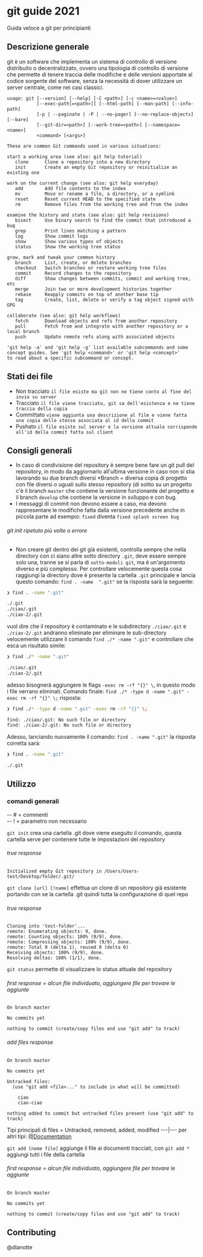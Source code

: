 # git guide 2021 

Guida veloce a git per principianti

## Descrizione generale

git è un software che implementa un sistema di controllo di versione distribuito o decentralizzato, ovvero una tipologia di controllo di versione che permette di tenere traccia delle modifiche e delle versioni apportate al codice sorgente del software, senza la necessità di dover utilizzare un server centrale, come nei casi classici.

```git
usage: git [--version] [--help] [-C <path>] [-c <name>=<value>]
           [--exec-path[=<path>]] [--html-path] [--man-path] [--info-path]
           [-p | --paginate | -P | --no-pager] [--no-replace-objects] [--bare]
           [--git-dir=<path>] [--work-tree=<path>] [--namespace=<name>]
           <command> [<args>]

These are common Git commands used in various situations:

start a working area (see also: git help tutorial)
   clone      Clone a repository into a new directory
   init       Create an empty Git repository or reinitialize an existing one

work on the current change (see also: git help everyday)
   add        Add file contents to the index
   mv         Move or rename a file, a directory, or a symlink
   reset      Reset current HEAD to the specified state
   rm         Remove files from the working tree and from the index

examine the history and state (see also: git help revisions)
   bisect     Use binary search to find the commit that introduced a bug
   grep       Print lines matching a pattern
   log        Show commit logs
   show       Show various types of objects
   status     Show the working tree status

grow, mark and tweak your common history
   branch     List, create, or delete branches
   checkout   Switch branches or restore working tree files
   commit     Record changes to the repository
   diff       Show changes between commits, commit and working tree, etc
   merge      Join two or more development histories together
   rebase     Reapply commits on top of another base tip
   tag        Create, list, delete or verify a tag object signed with GPG

collaborate (see also: git help workflows)
   fetch      Download objects and refs from another repository
   pull       Fetch from and integrate with another repository or a local branch
   push       Update remote refs along with associated objects

'git help -a' and 'git help -g' list available subcommands and some
concept guides. See 'git help <command>' or 'git help <concept>'
to read about a specific subcommand or concept.
```
## Stati dei file
- Non tracciato `il file esiste ma git non ne tiene conto al fine del invio su server`
- Tracciato `il file viene tracciato, git sa dell'esistenza e ne tiene traccia della copia`
- Committato `viene aggiunta una descrizione al file e viene fatta una copia dello stesso associata al id della commit`
- Pushato `il file esiste sul server e la versione attuale corrisponde all'id della commit fatta sul client`
## Consigli generali 
- In caso di condivisione del repository è sempre bene fare un git pull del repository, in modo da aggiornarlo all'ultima versione in caso non si stia lavorando su due branch diversi
*Branch = diversa copia di progetto con file diversi o uguali sullo stesso repository (di solito su un progetto c'è il branch `master` che contiene la versione funzionante del progetto e il branch `develop` che contiene la versione in sviluppo e con bug.
- I messaggi di commit non devono essere a caso, ma devono rappresentare le modifiche fatta dalla versione precedente anche in piccola parte ad esempio: `fixed` diventa `fixed splash screen bug` 
###### git init ripetuto più volte o errore
- Non creare git dentro dei git già esistenti, controlla sempre che nella directory con ci siano altre sotto directory `.git`, deve essere sempre solo una, tranne se si parla di `sotto-moduli git`, ma è un'argomento diverso e più complesso. Per controllare velocemente questa cosa raggiungi la directory dove è presente la cartella `.git` principale e lancia questo comando: `find . -name 
".git"` se la risposta sarà la seguente: 
```bash
❯ find . -name ".git"

./.git
./ciao/.git
./ciao-2/.git
```
vuol dire che il repository è contaminato e le subdirectory `./ciao/.git` e `./ciao-2/.git` andranno eliminate per eliminare le sub-directory velocemente utilizzare il comando `find ./* -name ".git"` e controllare che esca un risultato simile: 
```bash 
❯ find ./* -name ".git"

./ciao/.git
./ciao-2/.git
```
adesso bisognerà aggiungere le flags `-exec rm -rf "{}" \`, in questo modo i file verrano eliminati. Comando finale: `find ./* -type d -name ".git" -exec rm -rf "{}" \;` risposta: 
```bash 
❯ find ./* -type d -name ".git" -exec rm -rf "{}" \;

find: ./ciao/.git: No such file or directory
find: ./ciao-2/.git: No such file or directory
```
Adesso, lanciando nuovamente il comando: `find . -name ".git"` la risposta corretta sarà: 
```bash 
❯ find . -name ".git"

./.git
```
## Utilizzo
### comandi generali
-- # = commenti                                            
-- ! = parametro non necessario


`git init` crea una cartella .git dove viene eseguito il comando, questa cartella serve per contenere tutte le impostazioni del repository 
###### true response

```git
Initialized empty Git repository in /Users/Users-test/Desktop/folder/.git/             
```
`git clone [url] [!name]` effettua un clone di un repository già esistente portando con se la cartella .git quindi tutta la configurazione di quel repo
###### true response

```git
Cloning into 'test-folder'...
remote: Enumerating objects: 9, done.
remote: Counting objects: 100% (9/9), done.
remote: Compressing objects: 100% (9/9), done.
remote: Total 9 (delta 1), reused 0 (delta 0)
Receiving objects: 100% (9/9), done.
Resolving deltas: 100% (1/1), done.
```

`git status` permette  di visualizzare lo status attuale del repository
###### first response = alcun file individuato, aggiungere file per trovare le aggiunte

```git
On branch master

No commits yet

nothing to commit (create/copy files and use "git add" to track)
```
###### add files response

```git
On branch master

No commits yet

Untracked files:
  (use "git add <file>..." to include in what will be committed)

	ciao
	ciao-ciao

nothing added to commit but untracked files present (use "git add" to track)
```
Tipi principali di files = Untracked, removed, added, modified ---|--- per altri tipi: [@Documentation](https://git-scm.com/docs/git-status)

`git add [nome file]` aggiunge il file ai documenti tracciati, con `git add *` aggiungi tutti i file della cartella
###### first response = alcun file individuato, aggiungere file per trovare le aggiunte

```git
On branch master

No commits yet

nothing to commit (create/copy files and use "git add" to track)
```

## Contributing
@dlanotte
